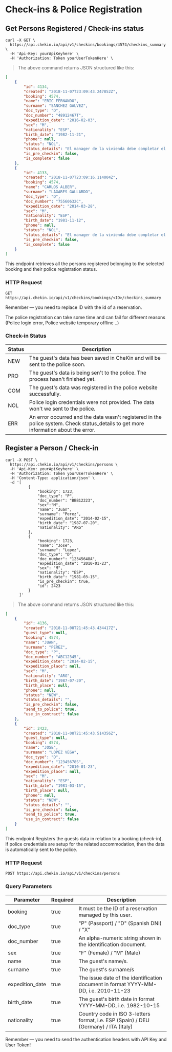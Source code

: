 # Check-ins & Police Registration

## Get Persons Registered / Check-ins status


```shell
curl -X GET \
  https://api.chekin.io/api/v1/checkins/bookings/4574/checkins_summary \
  -H 'Api-Key: yourApiKeyhere' \
  -H 'Authorization: Token yourUserTokenHere' \
```


> The above command returns JSON structured like this:

```json
[
    {
        "id": 4134,
        "created": "2018-11-07T23:09:43.247852Z",
        "booking": 4574,
        "name": "ERIC FERNANDO",
        "surname": "SANCHEZ GALVEZ",
        "doc_type": "D",
        "doc_number": "48912467T",
        "expedition_date": "2016-02-03",
        "sex": "M",
        "nationality": "ESP",
        "birth_date": "1982-11-21",
        "phone": null,
        "status": "NOL",
        "status_details": "El manager de la vivienda debe completar el usuario / contraseña desde la app.",
        "is_pre_checkin": false,
        "is_complete": false
    },
    {
        "id": 4133,
        "created": "2018-11-07T23:09:16.114004Z",
        "booking": 4574,
        "name": "CARLOS ALBER",
        "surname": "LAGARES GALLARDO",
        "doc_type": "D",
        "doc_number": "75560632C",
        "expedition_date": "2014-03-28",
        "sex": "M",
        "nationality": "ESP",
        "birth_date": "1981-11-12",
        "phone": null,
        "status": "NOL",
        "status_details": "El manager de la vivienda debe completar el usuario / contraseña desde la app.",
        "is_pre_checkin": false,
        "is_complete": false
    }
]
```

This endpoint retrieves all the persons registered belonging to the selected booking and their police registration status.


### HTTP Request

`GET https://api.chekin.io/api/v1/checkins/bookings/<ID>/checkins_summary`

<aside class="success">
Remember — you need to replace ID with the id of a reservation.
</aside>

The police registration can take some time and can fail for different reasons (Police login error, Police website temporary offline ..)

### Check-in Status

Status | Description
-------| -----------
NEW | The guest's data has been saved in CheKin and will be sent to the police soon.
PRO | The guest's data is being sen't to the police. The process hasn't finished yet.
COM | The guest's data was registered in the police website successfully.
NOL | Police login credentials were not provided. The data won't we sent to the police.
ERR | An error occurred and the data wasn't registered in the police system. Check status_details to get more information about the error.

## Register a Person / Check-in


```shell
curl -X POST \
  https://api.chekin.io/api/v1/checkins/persons \
  -H 'Api-Key: yourApiKeyhere' \
  -H 'Authorization: Token yourUserTokenHere' \
  -H 'Content-Type: application/json' \
  -d '[
          {
              "booking": 1723,
              "doc_type": "P",
              "doc_number": "BBB12223",
              "sex":"M",
              "name": "Juan",
              "surname": "Perez",
              "expedition_date": "2014-02-15",
              "birth_date": "1987-07-20",
              "nationality": "ARG"
          },
          {
              "booking": 1723,
              "name": "Jose",
              "surname": "Lopez",
              "doc_type": "D",
              "doc_number": "12345648A",
              "expedition_date": "2010-01-23",
              "sex": "M",
              "nationality": "ESP",
              "birth_date": "1981-03-15",
              "is_pre_checkin": true,
              "id": 2423
          }
      ]'
```


> The above command returns JSON structured like this:

```json
[
    {
        "id": 4136,
        "created": "2018-11-08T21:45:43.434417Z",
        "guest_type": null,
        "booking": 4574,
        "name": "JUAN",
        "surname": "PEREZ",
        "doc_type": "P",
        "doc_number": "ABC12345",
        "expedition_date": "2014-02-15",
        "expedition_place": null,
        "sex": "M",
        "nationality": "ARG",
        "birth_date": "1987-07-20",
        "birth_place": null,
        "phone": null,
        "status": "NEW",
        "status_details": "",
        "is_pre_checkin": false,
        "send_to_police": true,
        "use_in_contract": false
    },
    {
        "id": 2423,
        "created": "2018-11-08T21:45:43.514356Z",
        "guest_type": null,
        "booking": 4574,
        "name": "JOSE",
        "surname": "LOPEZ VEGA",
        "doc_type": "D",
        "doc_number": "12345678S",
        "expedition_date": "2010-01-23",
        "expedition_place": null,
        "sex": "M",
        "nationality": "ESP",
        "birth_date": "1981-03-15",
        "birth_place": null,
        "phone": null,
        "status": "NEW",
        "status_details": "",
        "is_pre_checkin": false,
        "send_to_police": true,
        "use_in_contract": false
    }
]
```

This endpoint Registers the guests data in relation to a booking (check-in).  
If police credentials are setup for the related accommodation, then the data is automatically sent to the police.


### HTTP Request

`POST https://api.chekin.io/api/v1/checkins/persons`

### Query Parameters

Parameter | Required | Description
--------- | -------- | -----------
booking | true | It must be the ID of a reservation managed by this user.
doc_type | true | "P" (Passport) / "D" (Spanish DNI) / "X" 
doc_number | true | An alpha-numeric string shown in the identification document.
sex | true | "F" (Female) / "M" (Male) 
name | true | The guest's name/s.
surname | true | The guest's surname/s
expedition_date | true | The issue date of the identification document in format YYYY-MM-DD, i.e. 2010-11-23
birth_date | true | The guest's birth date in format YYYY-MM-DD, i.e. 1982-10-15
nationality | true | Country code in ISO 3-letters format, i.e. ESP (Spain) / DEU (Germany) / ITA (Italy)


<aside class="success">
Remember — you need to send the authentication headers with API Key and User Token!
</aside>
